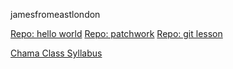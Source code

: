 jamesfromeastlondon

[Repo: hello world](https://github.com/jamesfromeastlondon/hello-world)
[Repo: patchwork](https://github.com/jamesfromeastlondon/patchwork)
[Repo: git lesson](https://github.com/jamesfromeastlondon/git-lesson-repository)

[Chama Class Syllabus](https://github.com/green-fox-academy/chama-retros-syllabus)
